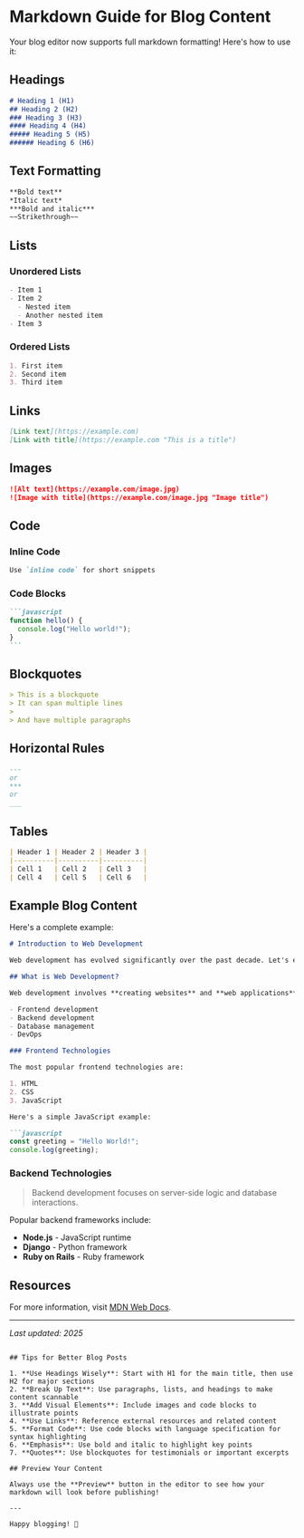 # Markdown Guide for Blog Content

Your blog editor now supports full markdown formatting! Here's how to use it:

## Headings

```markdown
# Heading 1 (H1)
## Heading 2 (H2)
### Heading 3 (H3)
#### Heading 4 (H4)
##### Heading 5 (H5)
###### Heading 6 (H6)
```

## Text Formatting

```markdown
**Bold text**
*Italic text*
***Bold and italic***
~~Strikethrough~~
```

## Lists

### Unordered Lists
```markdown
- Item 1
- Item 2
  - Nested item
  - Another nested item
- Item 3
```

### Ordered Lists
```markdown
1. First item
2. Second item
3. Third item
```

## Links

```markdown
[Link text](https://example.com)
[Link with title](https://example.com "This is a title")
```

## Images

```markdown
![Alt text](https://example.com/image.jpg)
![Image with title](https://example.com/image.jpg "Image title")
```

## Code

### Inline Code
```markdown
Use `inline code` for short snippets
```

### Code Blocks
````markdown
```javascript
function hello() {
  console.log("Hello world!");
}
```
````

## Blockquotes

```markdown
> This is a blockquote
> It can span multiple lines
>
> And have multiple paragraphs
```

## Horizontal Rules

```markdown
---
or
***
or
___
```

## Tables

```markdown
| Header 1 | Header 2 | Header 3 |
|----------|----------|----------|
| Cell 1   | Cell 2   | Cell 3   |
| Cell 4   | Cell 5   | Cell 6   |
```

## Example Blog Content

Here's a complete example:

```markdown
# Introduction to Web Development

Web development has evolved significantly over the past decade. Let's explore the key concepts.

## What is Web Development?

Web development involves **creating websites** and **web applications**. It includes:

- Frontend development
- Backend development
- Database management
- DevOps

### Frontend Technologies

The most popular frontend technologies are:

1. HTML
2. CSS
3. JavaScript

Here's a simple JavaScript example:

```javascript
const greeting = "Hello World!";
console.log(greeting);
```

### Backend Technologies

> Backend development focuses on server-side logic and database interactions.

Popular backend frameworks include:

- **Node.js** - JavaScript runtime
- **Django** - Python framework
- **Ruby on Rails** - Ruby framework

## Resources

For more information, visit [MDN Web Docs](https://developer.mozilla.org/).

---

*Last updated: 2025*
```

## Tips for Better Blog Posts

1. **Use Headings Wisely**: Start with H1 for the main title, then use H2 for major sections
2. **Break Up Text**: Use paragraphs, lists, and headings to make content scannable
3. **Add Visual Elements**: Include images and code blocks to illustrate points
4. **Use Links**: Reference external resources and related content
5. **Format Code**: Use code blocks with language specification for syntax highlighting
6. **Emphasis**: Use bold and italic to highlight key points
7. **Quotes**: Use blockquotes for testimonials or important excerpts

## Preview Your Content

Always use the **Preview** button in the editor to see how your markdown will look before publishing!

---

Happy blogging! 📝

